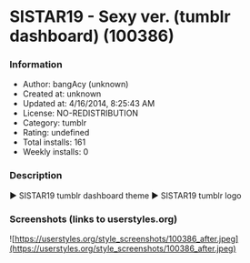 # SISTAR19 - Sexy ver. (tumblr dashboard) (100386)

### Information
- Author: bangAcy (unknown)
- Created at: unknown
- Updated at: 4/16/2014, 8:25:43 AM
- License: NO-REDISTRIBUTION
- Category: tumblr
- Rating: undefined
- Total installs: 161
- Weekly installs: 0


### Description
► SISTAR19 tumblr dashboard theme 
► SISTAR19 tumblr logo


### Screenshots (links to userstyles.org)
![https://userstyles.org/style_screenshots/100386_after.jpeg](https://userstyles.org/style_screenshots/100386_after.jpeg)


